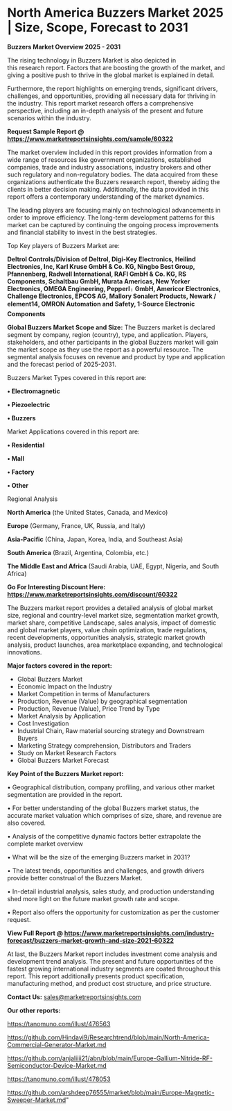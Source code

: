 # North America Buzzers Market 2025 | Size, Scope, Forecast to 2031

<Strong> Buzzers Market Overview 2025 - 2031</strong>

The rising technology in Buzzers Market is also depicted in this research report. Factors that are boosting the growth of the market, and giving a positive push to thrive in the global market is explained in detail.

Furthermore, the report highlights on emerging trends, significant drivers, challenges, and opportunities, providing all necessary data for thriving in the industry. This report market research offers a comprehensive perspective, including an in-depth analysis of the present and future scenarios within the industry.

<strong>Request Sample Report @ <a href=https://www.marketreportsinsights.com/sample/60322>https://www.marketreportsinsights.com/sample/60322</a></strong>

The market overview included in this report provides information from a wide range of resources like government organizations, established companies, trade and industry associations, industry brokers and other such regulatory and non-regulatory bodies. The data acquired from these organizations authenticate the Buzzers research report, thereby aiding the clients in better decision making. Additionally, the data provided in this report offers a contemporary understanding of the market dynamics.

The leading players are focusing mainly on technological advancements in order to improve efficiency. The long-term development patterns for this market can be captured by continuing the ongoing process improvements and financial stability to invest in the best strategies.

Top Key players of Buzzers Market are:

<strong>Deltrol Controls/Division of Deltrol, Digi-Key Electronics, Heilind Electronics, Inc, Karl Kruse GmbH & Co. KG, Ningbo Best Group, Pfannenberg, Radwell International, RAFI GmbH & Co. KG, RS Components, Schaltbau GmbH, Murata Americas, New Yorker Electronics, OMEGA Engineering, Pepperlᛧ GmbH, Americor Electronics, Challenge Electronics, EPCOS AG, Mallory Sonalert Products, Newark / element14, OMRON Automation and Safety, 1-Source Electronic Components</strong>

<strong><b>Global Buzzers Market Scope and Size:</b></strong>
The Buzzers market is declared segment by company, region (country), type, and application. Players, stakeholders, and other participants in the global Buzzers market will gain the market scope as they use the report as a powerful resource. The segmental analysis focuses on revenue and product by type and application and the forecast period of 2025-2031.

Buzzers Market Types covered in this report are:

<strong>• Electromagnetic

• Piezoelectric

• Buzzers</strong>

Market Applications covered in this report are:

<strong>• Residential

• Mall

• Factory

• Other</strong> 

Regional Analysis

<strong>North America</strong> (the United States, Canada, and Mexico)

<strong>Europe</strong> (Germany, France, UK, Russia, and Italy)

<strong>Asia-Pacific</strong> (China, Japan, Korea, India, and Southeast Asia)

<strong>South America</strong> (Brazil, Argentina, Colombia, etc.)

<strong>The Middle East and Africa</strong> (Saudi Arabia, UAE, Egypt, Nigeria, and South Africa)

<strong>Go For Interesting Discount Here: <a href=https://www.marketreportsinsights.com/discount/60322>https://www.marketreportsinsights.com/discount/60322</a></strong>

The Buzzers market report provides a detailed analysis of global market size, regional and country-level market size, segmentation market growth, market share, competitive Landscape, sales analysis, impact of domestic and global market players, value chain optimization, trade regulations, recent developments, opportunities analysis, strategic market growth analysis, product launches, area marketplace expanding, and technological innovations.

<strong><b>Major factors covered in the report:</b></strong>
<ul>
  <li>Global Buzzers Market </li>
  <li>Economic Impact on the Industry</li>
  <li>Market Competition in terms of Manufacturers</li>
  <li>Production, Revenue (Value) by geographical segmentation</li>
  <li>Production, Revenue (Value), Price Trend by Type</li>
  <li>Market Analysis by Application</li>
  <li>Cost Investigation</li>
  <li>Industrial Chain, Raw material sourcing strategy and Downstream Buyers</li>
  <li>Marketing Strategy comprehension, Distributors and Traders</li>
  <li>Study on Market Research Factors</li>
  <li>Global Buzzers Market Forecast</li>
</ul>

<strong><b>Key Point of the Buzzers Market report:</b></strong>

• Geographical distribution, company profiling, and various other market segmentation are provided in the report.

• For better understanding of the global Buzzers market status, the accurate market valuation which comprises of size, share, and revenue are also covered.

• Analysis of the competitive dynamic factors better extrapolate the complete market overview

• What will be the size of the emerging Buzzers market in 2031?

• The latest trends, opportunities and challenges, and growth drivers provide better construal of the Buzzers Market.

• In-detail industrial analysis, sales study, and production understanding shed more light on the future market growth rate and scope.

• Report also offers the opportunity for customization as per the customer request.

<strong><b>View Full Report @ <a href=https://www.marketreportsinsights.com/industry-forecast/buzzers-market-growth-and-size-2021-60322>https://www.marketreportsinsights.com/industry-forecast/buzzers-market-growth-and-size-2021-60322</a></b></strong>


At last, the Buzzers Market report includes investment come analysis and development trend analysis. The present and future opportunities of the fastest growing international industry segments are coated throughout this report. This report additionally presents product specification, manufacturing method, and product cost structure, and price structure.

<strong>Contact Us:</strong>
sales@marketreportsinsights.com

<strong>Our other reports:</strong>

<a href=https://tanomuno.com/illust/476563>https://tanomuno.com/illust/476563</a>

<a href=https://github.com/Hindavi9/Researchtrend/blob/main/North-America-Commercial-Generator-Market.md>https://github.com/Hindavi9/Researchtrend/blob/main/North-America-Commercial-Generator-Market.md</a>

<a href=https://github.com/anjaliiii21/abn/blob/main/Europe-Gallium-Nitride-RF-Semiconductor-Device-Market.md>https://github.com/anjaliiii21/abn/blob/main/Europe-Gallium-Nitride-RF-Semiconductor-Device-Market.md</a>

<a href=https://tanomuno.com/illust/478053>https://tanomuno.com/illust/478053</a>

<a href=https://github.com/arshdeep76555/market/blob/main/Europe-Magnetic-Sweeper-Market.md>https://github.com/arshdeep76555/market/blob/main/Europe-Magnetic-Sweeper-Market.md</a>"
